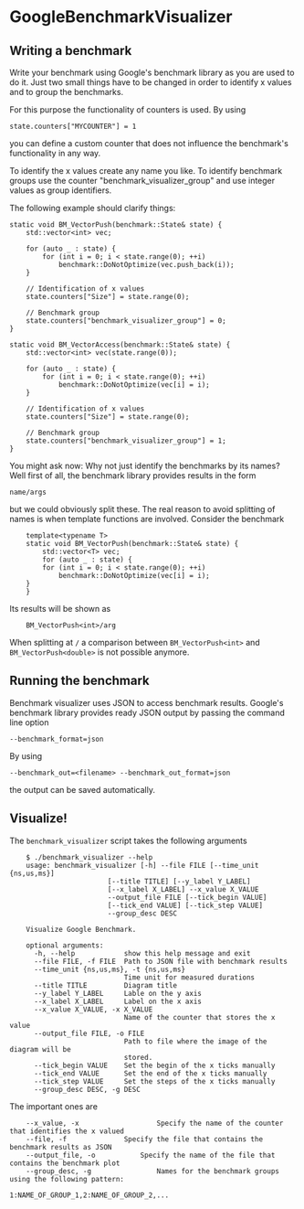 # GoogleBenchmarkVisualizer

## Writing a benchmark

Write your benchmark using Google's benchmark library as you are used to do it.
Just two small things have to be changed in order to identify x values and to
group the benchmarks. 

For this purpose the functionality of counters is used. By using

    state.counters["MYCOUNTER"] = 1

you can define a custom counter that does not influence the benchmark's 
functionality in any way.

To identify the x values create any name you like. To identify benchmark
groups use the counter "benchmark_visualizer_group" and use integer values as
group identifiers.

The following example should clarify things:

    static void BM_VectorPush(benchmark::State& state) {
    	std::vector<int> vec;

    	for (auto _ : state) {
    		for (int i = 0; i < state.range(0); ++i) 
    			benchmark::DoNotOptimize(vec.push_back(i));
    	}

    	// Identification of x values
    	state.counters["Size"] = state.range(0);

    	// Benchmark group
    	state.counters["benchmark_visualizer_group"] = 0;
    }

    static void BM_VectorAccess(benchmark::State& state) {
    	std::vector<int> vec(state.range(0));

    	for (auto _ : state) {
    		for (int i = 0; i < state.range(0); ++i) 
    			benchmark::DoNotOptimize(vec[i] = i);
    	}

    	// Identification of x values
    	state.counters["Size"] = state.range(0);

    	// Benchmark group
    	state.counters["benchmark_visualizer_group"] = 1;
    }

You might ask now: Why not just identify the benchmarks by its names? Well first
of all, the benchmark library provides results in the form

    name/args

but we could obviously split these. The real reason to avoid splitting of names
is when template functions are involved. Consider the benchmark

		template<typename T>
		static void BM_VectorPush(benchmark::State& state) {
			std::vector<T> vec;
			for (auto _ : state) {
    		for (int i = 0; i < state.range(0); ++i) 
    			benchmark::DoNotOptimize(vec[i] = i);
    	}
		}

Its results will be shown as

		BM_VectorPush<int>/arg

When splitting at ``/`` a comparison between ``BM_VectorPush<int>`` and 
``BM_VectorPush<double>`` is not possible anymore.

## Running the benchmark

Benchmark visualizer uses JSON to access benchmark results. Google's benchmark
library provides ready JSON output by passing the command line option

    --benchmark_format=json

By using

    --benchmark_out=<filename> --benchmark_out_format=json

the output can be saved automatically.

## Visualize!

The ``benchmark_visualizer`` script takes the following arguments

		$ ./benchmark_visualizer --help
		usage: benchmark_visualizer [-h] --file FILE [--time_unit {ns,us,ms}]
                            [--title TITLE] [--y_label Y_LABEL]
                            [--x_label X_LABEL] --x_value X_VALUE
                            --output_file FILE [--tick_begin VALUE]
                            [--tick_end VALUE] [--tick_step VALUE]
                            --group_desc DESC

		Visualize Google Benchmark.

		optional arguments:
		  -h, --help            show this help message and exit
		  --file FILE, -f FILE  Path to JSON file with benchmark results
		  --time_unit {ns,us,ms}, -t {ns,us,ms}
		                        Time unit for measured durations
		  --title TITLE         Diagram title
		  --y_label Y_LABEL     Lable on the y axis
		  --x_label X_LABEL     Label on the x axis
		  --x_value X_VALUE, -x X_VALUE
		                        Name of the counter that stores the x value
		  --output_file FILE, -o FILE
		                        Path to file where the image of the diagram will be
		                        stored.
		  --tick_begin VALUE    Set the begin of the x ticks manually
		  --tick_end VALUE      Set the end of the x ticks manually
		  --tick_step VALUE     Set the steps of the x ticks manually
		  --group_desc DESC, -g DESC

The important ones are

		--x_value, -x 					Specify the name of the counter that identifies the x valued
		--file, -f              Specify the file that contains the benchmark results as JSON
		--output_file, -o 			Specify the name of the file that contains the benchmark plot
		--group_desc, -g 				Names for the benchmark groups using the following pattern:
																1:NAME_OF_GROUP_1,2:NAME_OF_GROUP_2,...

